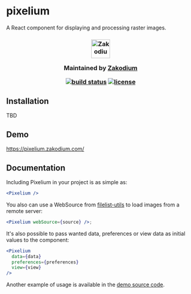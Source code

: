 # pixelium

A React component for displaying and processing raster images.

<h3 align="center">

  <a href="https://www.zakodium.com">
    <img src="https://www.zakodium.com/brand/zakodium-logo-white.svg" width="50" alt="Zakodium logo" />
  </a>

  <p>
    Maintained by <a href="https://www.zakodium.com">Zakodium</a>
  </p>

[![build status][ci-image]][ci-url]
[![license][license-image]][license-url]

</h3>

## Installation

TBD

## Demo

https://pixelium.zakodium.com/

## Documentation

Including Pixelium in your project is as simple as:

```jsx
<Pixelium />
```

You also can use a WebSource from [filelist-utils](https://github.com/cheminfo/filelist-utils) to load images from a remote server:

```jsx
<Pixelium webSource={source} />;
```

It's also possible to pass wanted data, preferences or view data as initial values to the component:

```jsx
<Pixelium
  data={data}
  preferences={preferences}
  view={view}
/>
```

Another example of usage is available in the [demo source code](https://github.com/zakodium-oss/pixelium/blob/main/src/demo/views/MainView.tsx).


[ci-image]: https://img.shields.io/github/actions/workflow/status/zakodium-oss/pixelium/code-quality.yml
[ci-url]: https://github.com/zakodium-oss/pixelium/actions/workflows/code-quality.yml
[license-image]: https://img.shields.io/github/license/zakodium-oss/pixelium.svg
[license-url]: https://github.com/zakodium-oss/pixelium/blob/main/LICENSE
